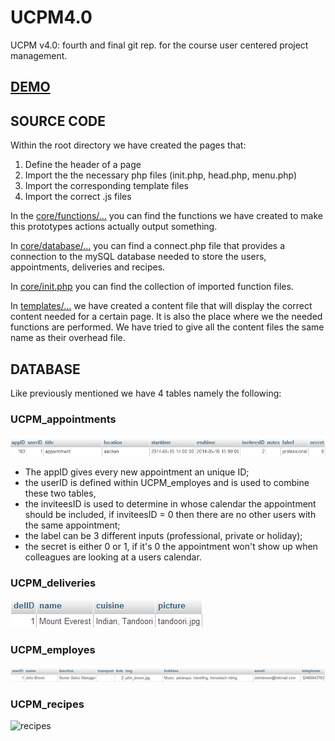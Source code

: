 UCPM4.0
========

UCPM v4.0: fourth and final git rep. for the course user centered project management.

## [DEMO](http://jellevandevelde.com/UCPM/ "demo")

## SOURCE CODE

Within the root directory we have created the pages that:

1. Define the header of a page
2. Import the the necessary php files (init.php, head.php, menu.php)
3. Import the corresponding template files
4. Import the correct .js files

In the [core/functions/...](URL "functions") you can find the functions we have created to make this prototypes actions actually output something.

In [core/database/...](URL "database") you can find a connect.php file that provides a connection to the mySQL database needed to store the users, appointments, deliveries and recipes.

In [core/init.php](URL "init.php") you can find the collection of imported function files.

In [templates/...](URL "content") we have created a content file that will display the correct content needed for a certain page. It is also the place where we the needed functions are performed. We have tried to give all the content files the same name as their overhead file.

## DATABASE

Like previously mentioned we have 4 tables namely the following:

### UCPM_appointments

![appointments](https://raw.githubusercontent.com/roeku/UCPMv4_finalVersion/master/MDvisuals/appointment.png "appointments")

* The appID gives every new appointment an unique ID;
* the userID is defined within UCPM_employes and is used to combine these two tables,
* the inviteesID is used to determine in whose calendar the appointment should be included, if inviteesID = 0 then there are no other users with the same appointment;
* the label can be 3 different inputs (professional, private or holiday);
* the secret is either 0 or 1, if it's 0 the appointment won't show up when colleagues are looking at a users calendar.

### UCPM_deliveries

![deliveries](https://raw.githubusercontent.com/roeku/UCPMv4_finalVersion/master/MDvisuals/delivery.png "deliveries")

### UCPM_employes

![employees](https://raw.githubusercontent.com/roeku/UCPMv4_finalVersion/master/MDvisuals/employees.png "employees")


### UCPM_recipes

![recipes](https://raw.githubusercontent.com/roeku/UCPMv4_finalVersion/master/MDvisuals/recipes.png "recipes")